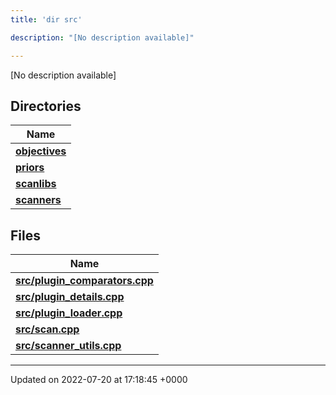 ```yaml
---
title: 'dir src'

description: "[No description available]"

---
```







[No description available]

## Directories

| Name           |
| -------------- |
| **[objectives](/documentation/code/files/dir_8175e00b46706161a3f1b29a9c3d0e1e/#dir-objectives)**  |
| **[priors](/documentation/code/files/dir_cd3836cb33a5a37171cbcbf20d1df426/#dir-priors)**  |
| **[scanlibs](/documentation/code/files/dir_41b55c43b6715382bf2587278e09e81e/#dir-scanlibs)**  |
| **[scanners](/documentation/code/files/dir_3d6632c706c298643a7dbf82a7e43d46/#dir-scanners)**  |

## Files

| Name           |
| -------------- |
| **[src/plugin_comparators.cpp](/documentation/code/files/plugin__comparators_8cpp/#file-plugin-comparators.cpp)**  |
| **[src/plugin_details.cpp](/documentation/code/files/plugin__details_8cpp/#file-plugin-details.cpp)**  |
| **[src/plugin_loader.cpp](/documentation/code/files/plugin__loader_8cpp/#file-plugin-loader.cpp)**  |
| **[src/scan.cpp](/documentation/code/files/scan_8cpp/#file-scan.cpp)**  |
| **[src/scanner_utils.cpp](/documentation/code/files/scanner__utils_8cpp/#file-scanner-utils.cpp)**  |






-------------------------------

Updated on 2022-07-20 at 17:18:45 +0000
